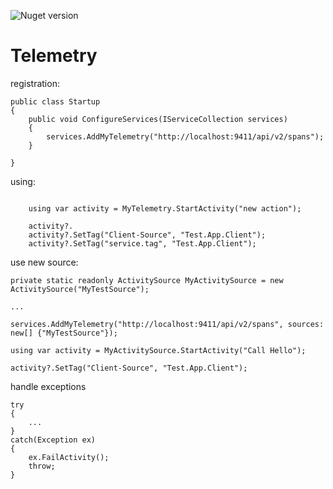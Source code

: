 ![Nuget version](https://img.shields.io/nuget/v/MyJetWallet.Sdk.Service?label=MyJetWallet.Sdk.Service&style=social)

# Telemetry


registration:
```
public class Startup
{
	public void ConfigureServices(IServiceCollection services)
	{
		services.AddMyTelemetry("http://localhost:9411/api/v2/spans");
	}

}
```

using:
```

	using var activity = MyTelemetry.StartActivity("new action");

	activity?.
	activity?.SetTag("Client-Source", "Test.App.Client");
	activity?.SetTag("service.tag", "Test.App.Client");
```

use new source:
```
private static readonly ActivitySource MyActivitySource = new ActivitySource("MyTestSource");

...

services.AddMyTelemetry("http://localhost:9411/api/v2/spans", sources: new[] {"MyTestSource"});

using var activity = MyActivitySource.StartActivity("Call Hello");

activity?.SetTag("Client-Source", "Test.App.Client");
```

handle exceptions

```
try
{
    ...
}
catch(Exception ex)
{
	ex.FailActivity();
	throw;
}
```
